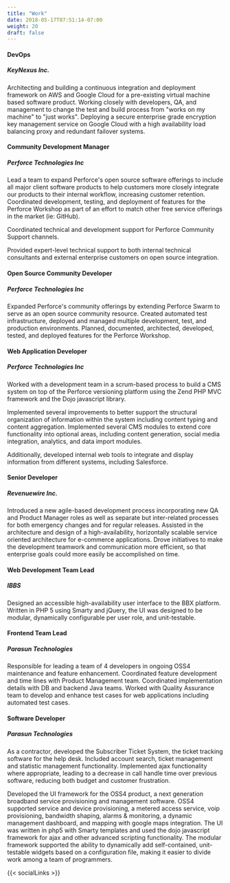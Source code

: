 ```yaml
---
title: "Work"
date: 2018-05-17T07:51:14-07:00
weight: 20
draft: false
---
```


#### DevOps
##### KeyNexus Inc.
Architecting and building a continuous integration and deployment framework on AWS and Google Cloud for a pre-existing virtual machine based software product. Working closely with developers, QA, and management to change the test and build process from "works on my machine" to "just works".
Deploying a secure enterprise grade encryption key management service on Google Cloud with a high availability load balancing proxy and redundant failover systems.

#### Community Development Manager
##### Perforce Technologies Inc
Lead a team to expand Perforce's open source software offerings to include all major client software products to help customers more closely integrate our products to their internal workflow, increasing customer retention.  Coordinated development, testing, and deployment of features for the Perforce Workshop as part of an effort to match other free service offerings in the market (ie: GitHub).

Coordinated technical and development support for Perforce Community Support channels.

Provided expert-level technical support to both internal technical consultants and external enterprise customers on open source integration.

#### Open Source Community Developer
##### Perforce Technologies Inc
Expanded Perforce's community offerings by extending Perforce Swarm to serve as an open source community resource. Created automated test infrastructure, deployed and managed multiple development, test, and production environments. Planned, documented, architected, developed, tested, and deployed features for the Perforce Workshop.

#### Web Application Developer
##### Perforce Technologies Inc
Worked with a development team in a scrum-based process to build a CMS system on top of the Perforce versioning platform using the Zend PHP MVC framework and the Dojo javascript library.

Implemented several improvements to better support the structural organization of information within the system including content typing and content aggregation. Implemented several CMS modules to extend core functionality into optional areas, including content generation, social media integration, analytics, and data import modules.

Additionally, developed internal web tools to integrate and display information from different systems, including Salesforce.

#### Senior Developer
##### Revenuewire Inc.
Introduced a new agile-based development process incorporating new QA and Product Manager roles as well as separate but inter-related processes for both emergency changes and for regular releases. Assisted in the architecture and design of a high-availability, horizontally scalable service oriented architecture for e-commerce applications. Drove initiatives to make the development teamwork and communication more efficient, so that enterprise goals could more easily be accomplished on time.

#### Web Development Team Lead 
##### IBBS
Designed an accessible high-availability user interface to the BBX platform. Written in PHP 5 using Smarty and jQuery, the UI was designed to be modular, dynamically configurable per user role, and unit-testable.

#### Frontend Team Lead
##### Parasun Technologies
Responsible for leading a team of 4 developers in ongoing OSS4 maintenance and feature enhancement. Coordinated feature development and time lines with Product Management team. Coordinated implementation details with DB and backend Java teams. Worked with Quality Assurance team to develop and enhance test cases for web applications including automated test cases.

#### Software Developer
##### Parasun Technologies
As a contractor, developed the Subscriber Ticket System, the ticket tracking software for the help desk. Included account search, ticket management and statistic management functionality. Implemented ajax functionality where appropriate, leading to a decrease in call handle time over previous software, reducing both budget and customer frustration.

Developed the UI framework for the OSS4 product, a next generation broadband service provisioning and management software. OSS4 supported service and device provisioning, a metered access service, voip provisioning, bandwidth shaping, alarms & monitoring, a dynamic management dashboard, and mapping with google maps integration. The UI was written in php5 with Smarty templates and used the dojo javascript framework for ajax and other advanced scripting functionality. The modular framework supported the ability to dynamically add self-contained, unit-testable widgets based on a configuration file, making it easier to divide work among a team of programmers.

{{< socialLinks >}}